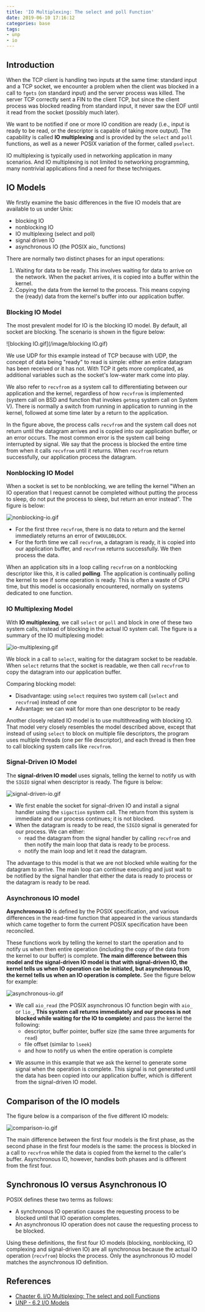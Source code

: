 ```yaml
---
title: 'IO Multiplexing: The select and poll Function'
date: 2019-06-10 17:16:12
categories: base
tags:
- unp
- io
---
```


## Introduction

When the TCP client is handling two inputs at the same time: standard input and a TCP socket, we encounter a problem when the client was blocked in a call to `fgets` (on standard input) and the server process was killed. The server TCP correctly sent a FIN to the client TCP, but since the client process was blocked reading from standard input, it never saw the EOF until it read from the socket (possibly much later).

We want to be notified if one or more IO condition are ready (i.e., input is ready to be read, or the descriptor is capable of taking more output). The capability is called **IO multiplexing** and is provided by the `select` and `poll` functions, as well as a newer POSIX variation of the former, called `pselect`.

IO multiplexing is typically used in networking application in many scenarios. And IO multiplexing is not limited to networking programming, many nontrivial applications find a need for these techniques.


## IO Models

We firstly examine the basic differences in the five IO models that are available to us under Unix:

- blocking IO
- nonblocking IO
- IO multiplexing (select and poll)
- signal driven IO
- asynchronous IO (the POSIX aio_ functions)

There are normally two distinct phases for an input operations:

1. Waiting for data to be ready. This involves waiting for data to arrive on the network. When the packet arrives, it is copied into a buffer within the kernel.
2. Copying the data from the kernel to the process. This means copying the (ready) data from the kernel's buffer into our application buffer.


### Blocking IO Model

The most prevalent model for IO is the blocking IO model. By default, all socket are blocking. The scenario is shown in the figure below:

![blocking IO.gif](/image/blocking IO.gif)

We use UDP for this example instead of TCP because with UDP, the concept of data being "ready" to read is simple: either an entire datagram has been received or it has not. With TCP it gets more complicated, as additional variables such as the socket's low-water mark come into play.

We also refer to `recvfrom` as a system call to differentiating between our application and the kernel, regardless of how `recvfrom` is implemented (system call on BSD and function that invokes `getmsg` system call on System V). There is normally a switch from running in application to running in the kernel, followed at some time later by a return to the application.

In the figure above, the process calls `recvfrom` and the system call does not return until the datagram arrives and is copied into our application buffer, or an error occurs. The most common error is the system call being interrupted by signal. We say that the process is blocked the entire time from when it calls `recvfrom` until it returns. When `recvfrom` return successfully, our application process the datagram.

### Nonblocking IO Model

When a socket is set to be nonblocking, we are telling the kernel "When an IO operation that I request cannot be completed without putting the process to sleep, do not put the process to sleep, but return an error instead". The figure is below:

![nonblocking-io.gif](/image/nonblocking-io.gif)

- For the first three `recvfrom`, there is no data to return and the kernel immediately returns an error of `EWOULDBLOCK`.
- For the forth time we call `recvfrom`, a datagram is ready, it is copied into our application buffer, and `recvfrom` returns successfully. We then process the data.

When an application sits in a loop calling `recvfrom` on a nonblocking descriptor like this, it is called **polling**. The application is continually polling the kernel to see if some operation is ready. This is often a waste of CPU time, but this model is occasionally encountered, normally on systems dedicated to one function.

### IO Multiplexing Model

With **IO multiplexing**, we call `select` or `poll` and block in one of these two system calls, instead of blocking in the actual IO system call. The figure is a summary of the IO multiplexing model:

![io-multiplexing.gif](/image/io-multiplexing.gif)

We block in a call to `select`, waiting for the datagram socket to be readable. When `select` returns that the socket is readable, we then call `recvfrom` to copy the datagram into our application buffer.

Comparing blocking model:

- Disadvantage: using `select` requires two system call (`select` and `recvfrom`) instead of one
- Advantage: we can wait for more than one descriptor to be ready

Another closely related IO model is to use multithreading with blocking IO. That model very closely resembles the model described above, except that instead of using `select` to block on multiple file descriptors, the program uses multiple threads (one per file descriptor), and each thread is then free to call blocking system calls like `recvfrom`.

### Signal-Driven IO Model

The **signal-driven IO model** uses signals, telling the kernel to notify us with the `SIGIO` signal when descriptor is ready. The figure is below:

![signal-driven-io.gif](/image/signal-driven-io.gif)

- We first enable the socket for signal-driven IO and install a signal handler using the `sigaction` system call. The return from this system is immediate and our process continues; it is not blocked.
- When the datagram is ready to be read, the `SIGIO` signal is generated for our process. We can either:
    - read the datagram from the signal handler by calling `recvfrom` and then notify the main loop that data is ready to be process.
    - notify the main loop and let it read the datagram.

The advantage to this model is that we are not blocked while waiting for the datagram to arrive. The main loop can continue executing and just wait to be notified by the signal handler that either the data is ready to process or the datagram is ready to be read.

### Asynchronous IO model

**Asynchronous IO** is defined by the POSIX specification, and various differences in the read-time function that appeared in the various standards which came together to form the current POSIX specification have been reconciled.

These functions work by telling the kernel to start the operation and to notify us when then entire operation (including the copy of the data from the kernel to our buffer) is complete. **The main difference between this model and the signal-driven IO model is that with signal-driven IO, the kernel tells us when IO operation can be initiated, but asynchronous IO, the kernel tells us when an IO operation is complete.** See the figure below for example:

![asynchronous-io.gif](/image/asynchronous-io.gif)

- We call `aio_read` (the POSIX asynchronous IO function begin with `aio_` or `lio_`, **This system call returns immediately and our process is not blocked while waiting for the IO to complete**) and pass the kernel the following:
    - descriptor, buffer pointer, buffer size (the same three arguments for `read`)
    - file offset (similar to `lseek`)
    - and how to notify us when the entire operation is complete
    >
- We assume in this example that we ask the kernel to generate some signal when the operation is complete. This signal is not generated until the data has been copied into our application buffer, which is different from the signal-driven IO model.

## Comparison of the IO models

The figure below is a comparison of the five different IO models:

![comparison-io.gif](/image/comparison-io.gif)

The main difference between the first four models is the first phase, as the second phase in the first four models is the same: the process is blocked in a call to `recvfrom` while the data is copied from the kernel to the caller's buffer. Asynchronous IO, however, handles both phases and is different from the first four.

## Synchronous IO versus Asynchronous IO

POSIX defines these two terms as follows:

- A synchronous IO operation causes the requesting process to be blocked until that IO operation completes.
- An asynchronous IO operation does not cause the requesting process to be blocked.

Using these definitions, the first four IO models (blocking, nonblocking, IO complexing and signal-driven IO) are all synchronous because the actual IO operation (`recvfrom`) blocks the process. Only the asynchronous IO model matches the asynchronous IO definition.












## References

- [Chapter 6. I/O Multiplexing: The select and poll Functions](https://notes.shichao.io/unp/ch6/)
- [UNP - 6.2 I/O Models](http://www.masterraghu.com/subjects/np/introduction/unix_network_programming_v1.3/ch06lev1sec2.html)
